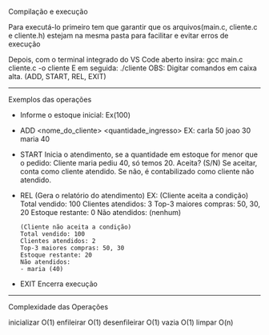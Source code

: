 Compilação e execução

Para executá-lo primeiro tem que garantir que os arquivos(main.c, cliente.c e cliente.h) 
estejam na mesma pasta para facilitar e evitar erros de execução

Depois, com o terminal integrado do VS Code aberto
insira:
  gcc main.c cliente.c -o cliente
E em seguida:
  ./cliente
OBS: Digitar comandos em caixa alta.
(ADD, START, REL, EXIT)

----------------------------------------------------------------

Exemplos das operações

- Informe o estoque inicial: Ex(100)

- ADD <nome_do_cliente> <quantidade_ingresso>
  EX: carla 50
      joao 30
      maria 40

- START
  Inicia o atendimento, se a quantidade em estoque for menor que o pedido:
    Cliente maria pediu 40, só temos 20. Aceita? (S/N)
    Se aceitar, conta como cliente atendido. Se não, é contabilizado como cliente não atendido.

- REL (Gera o relatório do atendimento)
  EX: (Cliente aceita a condição) 
      Total vendido: 100
      Clientes atendidos: 3
      Top-3 maiores compras: 50, 30, 20
      Estoque restante: 0
      Não atendidos:
      (nenhum)
      
      (Cliente não aceita a condição) 
      Total vendido: 100
      Clientes atendidos: 2
      Top-3 maiores compras: 50, 30
      Estoque restante: 20
      Não atendidos:
      - maria (40)
- EXIT
  Encerra execução

----------------------------------------------------------------

Complexidade das Operações

inicializar   O(1)
enfileirar    O(1)
desenfileirar O(1)
vazia         O(1)
limpar        O(n)